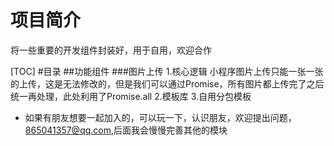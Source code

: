 # 项目简介
  将一些重要的开发组件封装好，用于自用，欢迎合作
  
[TOC]
  #目录
  ##功能组件
  ###图片上传
    1.核心逻辑 小程序图片上传只能一张一张的上传，这是无法修改的，但是我们可以通过Promise，所有图片都上传完了之后统一再处理，此处利用了Promise.all
    2.模板库
    3.自用分包模板



* 如果有朋友想要一起加入的，可以玩一下，认识朋友，欢迎提出问题，865041357@qq.com,后面我会慢慢完善其他的模块

